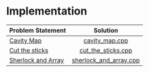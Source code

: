 # Implementation

|                               Problem Statement                                |                      Solution                      |
|:-------------------------------------------------------------------------------|:--------------------------------------------------:|
| [Cavity Map](https://www.hackerrank.com/challenges/cavity-map)                 | [cavity_map.cpp](./cavity_map.cpp)                 |
| [Cut the sticks](https://www.hackerrank.com/challenges/cut-the-sticks)         | [cut_the_sticks.cpp](./cut_the_sticks.cpp)         |
| [Sherlock and Array](https://www.hackerrank.com/challenges/sherlock-and-array) | [sherlock_and_array.cpp](./sherlock_and_array.cpp) |
